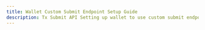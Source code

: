 ```yaml
---
title: Wallet Custom Submit Endpoint Setup Guide
description: Tx Submit API Setting up wallet to use custom submit endpoint.
---
```

